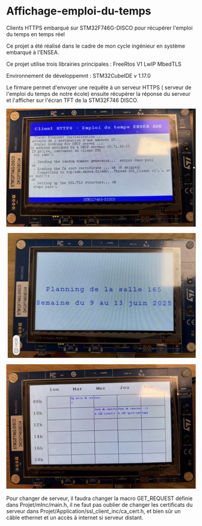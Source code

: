 # Affichage-emploi-du-temps
Clients HTTPS embarqué sur STM32F746G-DISCO pour récupérer l'emploi du temps en temps réel 

Ce projet a été réalisé dans le cadre de mon cycle ingénieur en système embarqué à l'ENSEA.

Ce projet utilise trois librairies principales :
FreeRtos V1
LwIP
MbedTLS

Environnement de développemnt : STM32CubeIDE v 1.17.0

Le firmare permet d'envoyer une requête à un serveur HTTPS ( serveur de l'emploi du temps de notre école) ensuite
récupérer la réponse du serveur et l'afficher sur l'écran TFT de la STM32F746 DISCO.


![alt text](image.png)


![alt text](image-2.png)


![alt text](image-1.png)


Pour changer de serveur, il faudra changer la macro GET_REQUEST définie dans Projet/mInc/main.h, il ne faut pas oublier de changer les certificats du serveur dans Projet/Application/ssl_client_inc/ca_cert.h, et bien sûr un câble ethernet et un accès à internet si serveur distant.




